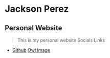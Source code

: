 # Jackson Perez
## Personal Website 
> This is my personal website 
Socials Links 
- [Github](https://github.com/Jperez3313)
[Owl Image](./Images/owl.png)